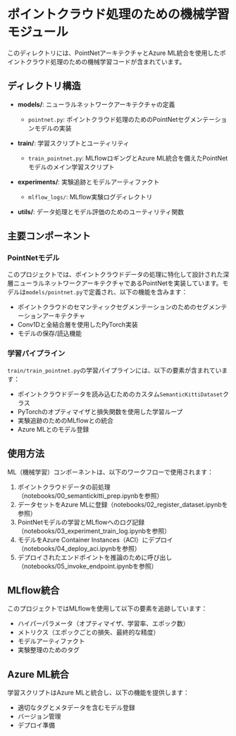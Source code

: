 # ポイントクラウド処理のための機械学習モジュール

このディレクトリには、PointNetアーキテクチャとAzure ML統合を使用したポイントクラウド処理のための機械学習コードが含まれています。

## ディレクトリ構造

- **models/**: ニューラルネットワークアーキテクチャの定義
  - `pointnet.py`: ポイントクラウド処理のためのPointNetセグメンテーションモデルの実装
  
- **train/**: 学習スクリプトとユーティリティ
  - `train_pointnet.py`: MLflowロギングとAzure ML統合を備えたPointNetモデルのメイン学習スクリプト
  
- **experiments/**: 実験追跡とモデルアーティファクト
  - `mlflow_logs/`: MLflow実験ログディレクトリ
  
- **utils/**: データ処理とモデル評価のためのユーティリティ関数

## 主要コンポーネント

### PointNetモデル

このプロジェクトでは、ポイントクラウドデータの処理に特化して設計された深層ニューラルネットワークアーキテクチャであるPointNetを実装しています。モデルは`models/pointnet.py`で定義され、以下の機能を含みます：

- ポイントクラウドのセマンティックセグメンテーションのためのセグメンテーションアーキテクチャ
- Conv1Dと全結合層を使用したPyTorch実装
- モデルの保存/読込機能

### 学習パイプライン

`train/train_pointnet.py`の学習パイプラインには、以下の要素が含まれています：

- ポイントクラウドデータを読み込むためのカスタム`SemanticKittiDataset`クラス
- PyTorchのオプティマイザと損失関数を使用した学習ループ
- 実験追跡のためのMLflowとの統合
- Azure MLとのモデル登録

## 使用方法

ML（機械学習）コンポーネントは、以下のワークフローで使用されます：

1. ポイントクラウドデータの前処理（notebooks/00_semantickitti_prep.ipynbを参照）
2. データセットをAzure MLに登録（notebooks/02_register_dataset.ipynbを参照）
3. PointNetモデルの学習とMLflowへのログ記録（notebooks/03_experiment_train_log.ipynbを参照）
4. モデルをAzure Container Instances（ACI）にデプロイ（notebooks/04_deploy_aci.ipynbを参照）
5. デプロイされたエンドポイントを推論のために呼び出し（notebooks/05_invoke_endpoint.ipynbを参照）

## MLflow統合

このプロジェクトではMLflowを使用して以下の要素を追跡しています：
- ハイパーパラメータ（オプティマイザ、学習率、エポック数）
- メトリクス（エポックごとの損失、最終的な精度）
- モデルアーティファクト
- 実験整理のためのタグ

## Azure ML統合

学習スクリプトはAzure MLと統合し、以下の機能を提供します：
- 適切なタグとメタデータを含むモデル登録
- バージョン管理
- デプロイ準備